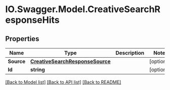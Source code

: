 # IO.Swagger.Model.CreativeSearchResponseHits
## Properties

Name | Type | Description | Notes
------------ | ------------- | ------------- | -------------
**Source** | [**CreativeSearchResponseSource**](CreativeSearchResponseSource.md) |  | [optional] 
**Id** | **string** |  | [optional] 

[[Back to Model list]](../README.md#documentation-for-models) [[Back to API list]](../README.md#documentation-for-api-endpoints) [[Back to README]](../README.md)

